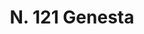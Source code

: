 ---
title: "N. 121 Genesta"
permalink: "/edition/plant121/"
plant-name: "N. 121"
plant-number: "121"
plant-xml: "/assets/xml/plant121.xml"
plant-img1: "/assets/img/plant121_verso.jpg"
plant-img2: "/assets/img/plant121.jpg"
plant-title: "N. 121 Genesta"
plant-wfo-link: "http://www.worldfloraonline.org/taxon/wfo-0000213405 http://www.worldfloraonline.org/taxon/wfo-0000213761"
plant-kew-link: "https://powo.science.kew.org/taxon/urn:lsid:ipni.org:names:519057-1 https://powo.science.kew.org/taxon/urn:lsid:ipni.org:names:496291-1"
plant-taxon-content: "Spartium Junceum L. Genista radiata Scop."
layout: single-xml
---